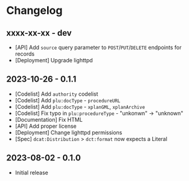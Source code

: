 # Changelog

## xxxx-xx-xx - dev

* [API] Add `source` query parameter to `POST`/`PUT`/`DELETE` endpoints for records
* [Deployment] Upgrade lighttpd

## 2023-10-26 - 0.1.1

* [Codelist] Add `authority` codelist
* [Codelist] Add `plu:docType` - `procedureURL`
* [Codelist] Add `plu:docType` - `xplanGML`, `xplanArchive`
* [Codelist] Fix typo in `plu:procedureType` - "unkonwn" -> "unknown"
* [Documentation] Fix HTML
* [API] Add proper license
* [Deployment] Change lighttpd permissions
* [Spec] `dcat:Distribution` > `dct:format` now expects a Literal

## 2023-08-02 - 0.1.0

* Initial release